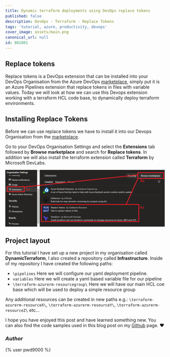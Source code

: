 ```yaml
---
title: Dynamic terraform deployments using DevOps replace tokens
published: false
description: DevOps - Terraform - Replace Tokens
tags: 'tutorial, azure, productivity, devops'
cover_image: assets/main.png
canonical_url: null
id: 802801
---
```


## Replace tokens

Replace tokens is a DevOps extension that can be installed into your DevOps Organisation from the Azure DevOps [marketplace](https://marketplace.visualstudio.com/items?itemName=qetza.replacetokens), simply put it is an Azure Pipelines extension that replace tokens in files with variable values. Today we will look at how we can use this Devops extension working with a terraform HCL code base, to dynamically deploy terraform environments.

## Installing Replace Tokens

Before we can use replace tokens we have to install it into our Devops Organisation from the [marketplace](https://marketplace.visualstudio.com/items?itemName=qetza.replacetokens).  

Go to your DevOps Organisation Settings and select the **Extensions** tab followed by **Browse marketplace** and search for **Replace tokens**. In addition we will also install the terraform extension called **Terraform** by Microsoft DevLabs.

![ado_task](./assets/ado_task.png)

## Project layout

For this tutorial I have set up a new project in my organisation called **DynamicTerraform**, I also created a repository called **Infrastructure**. Inside of my repository I have created the following paths:

- `\pipelines` Here we will configure our yaml deployment pipeline.
- `variables` Here we will create a yaml based variable file for our pipeline
- `\terraform-azurerm-resourcegroup\` Here we will have our main HCL coe base which will be used to deploy a simple resource group

Any additional resources can be created in new paths e.g.: `\terraform-azurerm-resourceX\`, `\terraform-azurerm-resourceY\`, `\terraform-azurerm-resourceZ\` etc...



I hope you have enjoyed this post and have learned something new. You can also find the code samples used in this blog post on my [Github](https://github.com/Pwd9000-ML/blog-devto/tree/master/posts/DevOps-Replace-Tokens/code) page. :heart:

### _Author_

{% user pwd9000 %}
